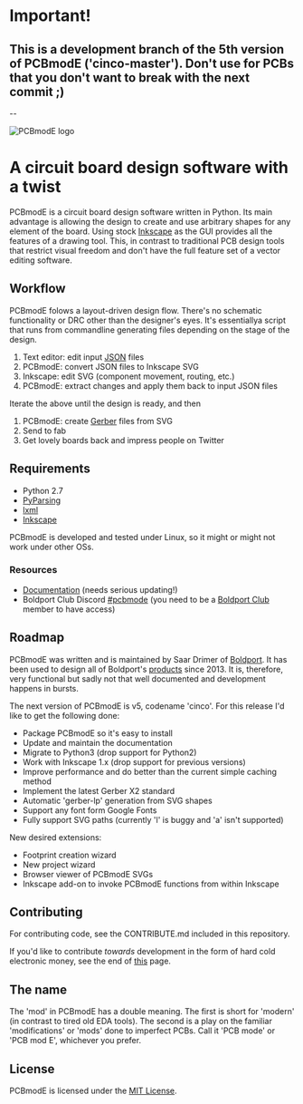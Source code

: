 # Important!

## This is a development branch of the 5th version of PCBmodE ('cinco-master'). Don't use for PCBs that you don't want to break with the next commit ;)
--
  
  
![PCBmodE logo](/images/pcbmode-logo.png)

# A circuit board design software with a twist

PCBmodE is a circuit board design software written in Python. Its main advantage is allowing the design to create and use arbitrary shapes for any element of the board. Using stock [Inkscape](http://inkscape.org) as the GUI provides all the features of a drawing tool. This, in contrast to traditional PCB design tools that restrict visual freedom and don't have the full feature set of a vector editing software.

## Workflow

PCBmodE folows a layout-driven design flow. There's no schematic functionality or DRC other than the designer's eyes. It's essentiallya script that runs from commandline generating files depending on the stage of the design.

1. Text editor: edit input [JSON](http://en.wikipedia.org/wiki/JSON) files
2. PCBmodE: convert JSON files to Inkscape SVG
3. Inkscape: edit SVG (component movement, routing, etc.)
4. PCBmodE: extract changes and apply them back to input JSON files

Iterate the above until the design is ready, and then

1. PCBmodE: create [Gerber](http://en.wikipedia.org/wiki/Gerber_format) files from SVG
2. Send to fab
3. Get lovely boards back and impress people on Twitter

## Requirements

* Python 2.7
* [PyParsing](http://pyparsing.wikispaces.com/)
* [lxml](http://lxml.de/)
* [Inkscape](http://inkscape.org)

PCBmodE is developed and tested under Linux, so it might or might not work under other OSs.

### Resources
* [Documentation](http://pcbmode.readthedocs.org) (needs serious updating!)
* Boldport Club Discord [#pcbmode](https://discordapp.com/channels/422844882315640832/422881024796786708) (you need to be a [Boldport Club](https://boldport.com/club) member to have access)

## Roadmap

PCBmodE was written and is maintained by Saar Drimer of [Boldport](https://boldport.com). It has been used to design all of Boldport's [products](https://boldport.com/shop) since 2013. It is, therefore, very functional but sadly not that well documented and development happens in bursts.

The next version of PCBmodE is v5, codename 'cinco'. For this release I'd like to get the following done:
* Package PCBmodE so it's easy to install
* Update and maintain the documentation
* Migrate to Python3 (drop support for Python2)
* Work with Inkscape 1.x (drop support for previous versions)
* Improve performance and do better than the current simple caching method
* Implement the latest Gerber X2 standard
* Automatic 'gerber-lp' generation from SVG shapes
* Support any font form Google Fonts
* Fully support SVG paths (currently 'l' is buggy and 'a' isn't supported)

New desired extensions:
* Footprint creation wizard
* New project wizard
* Browser viewer of PCBmodE SVGs
* Inkscape add-on to invoke PCBmodE functions from within Inkscape

## Contributing

For contributing code, see the CONTRIBUTE.md included in this repository.

If you'd like to contribute _towards_ development in the form of hard cold electronic money, see the end of [this](https://boldport.com/pcbmode) page.

## The name
The 'mod' in PCBmodE has a double meaning. The first is short for 'modern' (in contrast to tired old EDA tools). The second is a play on the familiar 'modifications' or 'mods' done to imperfect PCBs. Call it 'PCB mode' or 'PCB mod E', whichever you prefer. 

## License
PCBmodE is licensed under the [MIT License](http://opensource.org/licenses/MIT).
